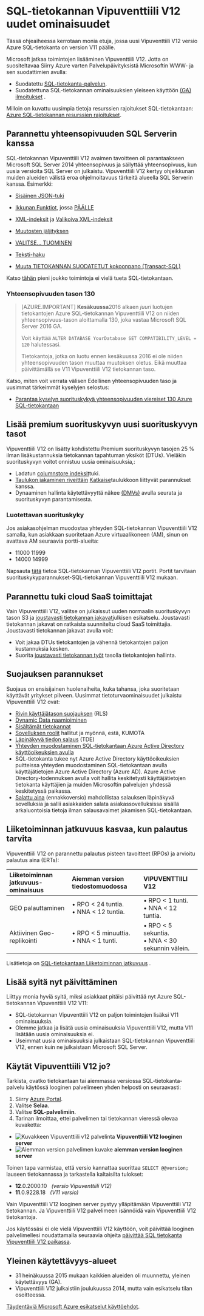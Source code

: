 <properties
    pageTitle="Mitä uusia ominaisuuksia SQL-tietokannan Vipuventtiili V12 | Microsoft Azure"
    description="Tässä artikkelissa kuvataan, miksi järjestelmien, jotka käyttävät Azure SQL-tietokanta pilveen hyötyä päivittämällä versioon Vipuventtiili V12 nyt."
    services="sql-database"
    documentationCenter=""
    authors="MightyPen"
    manager="jhubbard"
    editor=""/>


<tags
    ms.service="sql-database"
    ms.workload="data-management"
    ms.tgt_pltfrm="na"
    ms.devlang="na"
    ms.topic="article"
    ms.date="08/15/2016"
    ms.author="genemi"/>


# <a name="whats-new-in-sql-database-v12"></a>SQL-tietokannan Vipuventtiili V12 uudet ominaisuudet


Tässä ohjeaiheessa kerrotaan monia etuja, jossa uusi Vipuventtiili V12 versio Azure SQL-tietokanta on version V11 päälle.


Microsoft jatkaa toimintojen lisääminen Vipuventtiili V12. Jotta on suositeltavaa Siirry Azure varten Palvelupäivityksistä Microsoftin WWW- ja sen suodattimien avulla:


- Suodatettu [SQL-tietokanta-palvelun](https://azure.microsoft.com/updates/?service=sql-database).
- Suodatettuna SQL-tietokannan ominaisuuksien yleiseen käyttöön [(GA) ilmoitukset](http://azure.microsoft.com/updates/?service=sql-database&update-type=general-availability) .


Milloin on kuvattu uusimpia tietoja resurssien rajoitukset SQL-tietokantaan:<br/>[Azure SQL-tietokannan resurssien rajoitukset](sql-database-resource-limits.md).


## <a name="increased-application-compatibility-with-sql-server"></a>Parannettu yhteensopivuuden SQL Serverin kanssa


SQL-tietokannan Vipuventtiili V12 avaimen tavoitteen oli parantaakseen Microsoft SQL Server 2014 yhteensopivuus ja säilyttää yhteensopivuus, kun uusia versioita SQL Server on julkaistu. Vipuventtiili V12 kertyy ohjeikkunan muiden alueiden välistä eroa ohjelmoitavuus tärkeitä alueella SQL Serverin kanssa. Esimerkki:

- [Sisäinen JSON-tuki](https://msdn.microsoft.com/library/dn921897.aspx)

- [Ikkunan Funktiot](http://msdn.microsoft.com/library/ms189798.aspx), jossa [PÄÄLLE](http://msdn.microsoft.com/library/ms189461.aspx)

- [XML-indeksit](http://msdn.microsoft.com/library/bb934097.aspx) ja [Valikoiva XML-indeksit](http://msdn.microsoft.com/library/jj670104.aspx)

- [Muutosten jäljityksen](http://msdn.microsoft.com/library/bb933875.aspx)

- [VALITSE... TUOMINEN](http://msdn.microsoft.com/library/ms188029.aspx)

- [Teksti-haku](http://msdn.microsoft.com/library/ms142571.aspx)

- [Muuta TIETOKANNAN SUODATETUT kokoonpano (Transact-SQL)](http://msdn.microsoft.com/library/mt629158.aspx)

Katso [tähän](sql-database-transact-sql-information.md) pieni joukko toimintoja ei vielä tueta SQL-tietokantaan.


### <a name="compatibility-level-130"></a>Yhteensopivuuden tason 130


> [AZURE.IMPORTANT] **Kesäkuussa**2016 alkaen *juuri* luotujen tietokantojen Azure SQL-tietokannan Vipuventtiili V12 on niiden yhteensopivuus-tason aloittamalla 130, joka vastaa Microsoft SQL Server 2016 GA.
> 
> Voit käyttää `ALTER DATABASE YourDatabase SET COMPATIBILITY_LEVEL = 120` halutessasi.
> 
> Tietokantoja, jotka on luotu ennen kesäkuussa 2016 ei ole niiden yhteensopivuuden tason muuttaa muutoksen oletus. Eikä muuttaa päivittämällä se V11 Vipuventtiili V12 tietokannan taso.



Katso, miten voit verrata välisen Edellinen yhteensopivuuden taso ja uusimmat tärkeimmät kyselyjen selostus:

- [Parantaa kyselyn suorituskykyä yhteensopivuuden viereiset 130 Azure SQL-tietokantaan](sql-database-compatibility-level-query-performance-130.md)



## <a name="more-premium-performance-new-performance-levels"></a>Lisää premium suorituskyvyn uusi suorituskyvyn tasot


Vipuventtiili V12 on lisätty kohdistettu Premium suorituskyvyn tasojen 25 % ilman lisäkustannuksia tietokannan tapahtuman yksiköt (DTUs). Vieläkin suorituskyvyn voitot onnistuu uusia ominaisuuksia,:


- Ladatun [columnstore indeksit](http://msdn.microsoft.com/library/gg492153.aspx)tuki.
- [Taulukon jakaminen riveittäin](http://msdn.microsoft.com/library/ms187802.aspx) [Katkaise](http://msdn.microsoft.com/library/ms177570.aspx)taulukkoon liittyvät parannukset kanssa.
- Dynaaminen hallinta käytettävyyttä näkee [(DMVs)](http://msdn.microsoft.com/library/ms188754.aspx) avulla seurata ja suorituskyvyn parantamisesta.


### <a name="reliable-performance"></a>Luotettavan suorituskyky


Jos asiakasohjelman muodostaa yhteyden SQL-tietokannan Vipuventtiili V12 samalla, kun asiakkaan suoritetaan Azure virtuaalikoneen (AM), sinun on avattava AM seuraavia portti-alueita:

- 11000 11999
- 14000 14999


Napsauta [tätä](sql-database-develop-direct-route-ports-adonet-v12.md) tietoa SQL-tietokannan Vipuventtiili V12 portit. Portit tarvitaan suorituskykyparannukset-SQL-tietokannan Vipuventtiili V12 mukaan.


## <a name="better-support-for-cloud-saas-vendors"></a>Parannettu tuki cloud SaaS toimittajat


Vain Vipuventtiili V12, valitse on julkaissut uuden normaalin suorituskyvyn tason S3 ja [joustavasti tietokannan jakavat](sql-database-elastic-pool.md)julkisen esikatselu. Joustavasti tietokannan jakavat on ratkaista suunniteltu cloud SaaS toimittajia.  Joustavasti tietokannan jakavat avulla voit:


- Voit jakaa DTUs tietokantojen ja vähennä tietokantojen paljon kustannuksia kesken.
- Suorita [joustavasti tietokannan työt](sql-database-elastic-jobs-overview.md) tasolla tietokantojen hallinta.


## <a name="security-enhancements"></a>Suojauksen parannukset


Suojaus on ensisijainen huolenaiheita, kuka tahansa, joka suoritetaan käyttävät yritykset pilveen. Uusimmat tietoturvaominaisuudet julkaistu Vipuventtiili V12 ovat:


- [Rivin käyttäjätason suojauksen](http://msdn.microsoft.com/library/dn765131.aspx) (RLS)
- [Dynamic Data naamioiminen](sql-database-dynamic-data-masking-get-started.md)
- [Sisältämät tietokannat](http://msdn.microsoft.com/library/ff929188.aspx)
- [Sovelluksen roolit](http://msdn.microsoft.com/library/ms190998.aspx) hallitut ja myönnä, estä, KUMOTA
- [Läpinäkyvä tiedon salaus](http://msdn.microsoft.com/library/0bf7e8ff-1416-4923-9c4c-49341e208c62.aspx) (TDE)
- [Yhteyden muodostaminen SQL-tietokantaan Azure Active Directory käyttöoikeuksien avulla](sql-database-aad-authentication.md)
 - SQL-tietokanta tukee nyt Azure Active Directory käyttöoikeuksien puitteissa yhteyden muodostaminen SQL-tietokantaan avulla käyttäjätietojen Azure Active Directory (Azure AD). Azure Active Directory-todennuksen avulla voit hallita keskitetysti käyttäjätietojen tietokanta käyttäjien ja muiden Microsoftin palvelujen yhdessä keskitetyssä paikassa.
- [Salattu aina](https://msdn.microsoft.com/library/mt163865.aspx) (ennakkoversio) mahdollistaa salauksen läpinäkyvä sovelluksia ja sallii asiakkaiden salata asiakassovelluksissa sisällä arkaluontoisia tietoja ilman salausavaimet jakamisen SQL-tietokantaan.


## <a name="increased-business-continuity-when-recovery-is-needed"></a>Liiketoiminnan jatkuvuus kasvaa, kun palautus tarvita


Vipuventtiili V12 on parannettu palautus pisteen tavoitteet (RPOs) ja arvioitu palautus aina (ERTs):


| Liiketoiminnan jatkuvuus-ominaisuus | Aiemman version tiedostomuodossa | VIPUVENTTIILI V12 |
| :-- | :-- | :-- |
| GEO palauttaminen | • RPO < 24 tuntia.<br/>• NNA < 12 tuntia. | • RPO < 1 tunti.<br/>• NNA < 12 tuntia. |
| Aktiivinen Geo-replikointi | • RPO < 5 minuuttia.<br/>• NNA < 1 tunti. | • RPO < 5 sekuntia.<br/>• NNA < 30 sekunnin välein. |


Lisätietoja on [SQL-tietokantaan Liiketoiminnan jatkuvuus](sql-database-business-continuity.md) .


## <a name="more-reasons-to-upgrade-now"></a>Lisää syitä nyt päivittäminen


Liittyy monia hyviä syitä, miksi asiakkaat pitäisi päivittää nyt Azure SQL-tietokannan Vipuventtiili V12 V11:


- SQL-tietokannan Vipuventtiili V12 on paljon toimintojen lisäksi V11 ominaisuuksia.
- Olemme jatkaa ja lisätä uusia ominaisuuksia Vipuventtiili V12, mutta V11 lisätään uusia ominaisuuksia ei.
- Useimmat uusia ominaisuuksia julkaistaan SQL-tietokannan Vipuventtiili V12, ennen kuin ne julkaistaan Microsoft SQL Server.


## <a name="are-you-using-v12-already"></a>Käytät Vipuventtiili V12 jo?


Tarkista, ovatko tietokantaan tai aiemmassa versiossa SQL-tietokanta-palvelu käytössä looginen palvelimeen yhden helposti on seuraavasti:


1. Siirry [Azure Portal](https://portal.azure.com/).
2. Valitse **Selaa**.
3. Valitse **SQL-palvelimiin**.
4. Tarinan ilmoittaa, ettei palvelimen tai tietokannan vieressä olevaa kuvaketta:
 - ![Kuvakkeen Vipuventtiili v12 palvelinta](./media/sql-database-v12-whats-new/v12_icon.png) **Vipuventtiili V12 looginen server**
 - ![Aiemman version palvelimen kuvake](./media/sql-database-v12-whats-new/earlier_icon.png) **aiemman version looginen server**


Toinen tapa varmistaa, että versio kannattaa suorittaa `SELECT @@version;` lauseen tietokannassa ja tarkastella kaltaisilta tulokset:


- **12**.0.2000.10 &nbsp; *(versio Vipuventtiili V12)*
- **11**.0.9228.18 &nbsp; *(V11 versio)*


Vain Vipuventtiili V12 looginen server pystyy ylläpitämään Vipuventtiili V12 tietokannan. Ja Vipuventtiili V12 palvelimeen isännöidä vain Vipuventtiili V12 tietokantoja.


Jos käytössäsi ei ole vielä Vipuventtiili V12 käyttöön, voit päivittää looginen palvelimellesi noudattamalla seuraavia ohjeita [päivittää SQL tietokanta Vipuventtiili V12 paikassa](sql-database-v12-plan-prepare-upgrade.md).


## <a name="V12AzureSqlDbPreviewGaTable"></a>Yleinen käytettävyys-alueet


- 31 heinäkuussa 2015 mukaan kaikkien alueiden oli muunnettu, yleinen käytettävyys (GA).
- Vipuventtiili V12 julkaistiin joulukuussa 2014, mutta vain esikatselu tilan osoitteessa.

[Täydentäviä Microsoft Azure esikatselut käyttöehdot](https://azure.microsoft.com/support/legal/preview-supplemental-terms/).
